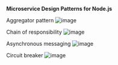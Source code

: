 **Microservice Design Patterns for Node.js**

Aggregator pattern
![image](https://user-images.githubusercontent.com/8881978/137583409-9681dde3-5476-4e68-8316-366cef8d8711.png)

Chain of responsibility
![image](https://user-images.githubusercontent.com/8881978/137583413-79b67d1f-d92c-48de-8753-6343167fb446.png)

Asynchronous messaging
![image](https://user-images.githubusercontent.com/8881978/137583417-942aa688-5fcf-444d-9ed6-ea540c528ed8.png)

Circuit breaker
![image](https://user-images.githubusercontent.com/8881978/137583423-8e7c77be-e920-40b3-86fd-a6b30fe7b21b.png)